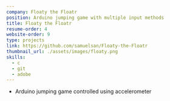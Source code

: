 ```yaml
---
company: Floaty the Floatr
position: Arduino jumping game with multiple input methods
title: Floaty the Floatr
resume-order: 4
website-order: 9
type: projects
link: https://github.com/samuelsan/Floaty-the-Floatr
thumbnail_url: ./assets/images/floaty.png
skills:
  - c
  - git
  - adobe
---
```

  - Arduino jumping game controlled using accelerometer